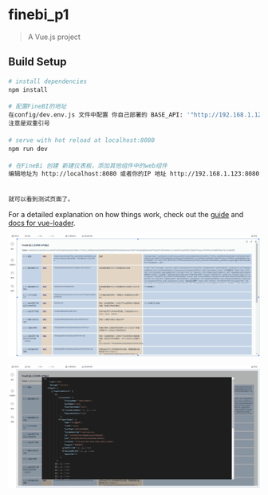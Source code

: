 # finebi_p1

> A Vue.js project

## Build Setup

``` bash
# install dependencies
npm install

# 配置FineBI的地址
在config/dev.env.js 文件中配置 你自己部署的 BASE_API: '"http://192.168.1.123:37799/webroot/decision"'
注意是双重引号

# serve with hot reload at localhost:8080
npm run dev

# 在FineBi 创建 新建仪表板，添加其他组件中的web组件
编辑地址为 http://localhost:8080 或者你的IP 地址 http://192.168.1.123:8080


就可以看到测试页面了。

```

For a detailed explanation on how things work, check out the [guide](http://vuejs-templates.github.io/webpack/) and [docs for vue-loader](http://vuejs.github.io/vue-loader).

![测试列表页面](/static/img1.png)



![返回结果json可视化](/static/img2.png)
